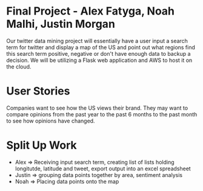 # Final Project - Alex Fatyga, Noah Malhi, Justin Morgan

Our twitter data mining project will essentially have a user input a search term for twitter and display a map of the US and point out what regions find this search term positive, negative or don't have enough data to backup a decision. We will be utilizing a Flask web application and AWS to host it on the cloud.

# User Stories
Companies want to see how the US views their brand. They may want to compare opinions from the past year to the past 6 months to the past month to see how opinions have changed.

# Split Up Work
- Alex => Receiving input search term, creating list of lists holding longitutde, latitude and tweet, export output into an excel spreadsheet
- Justin => grouping data points together by area, sentiment analysis
- Noah => Placing data points onto the map
